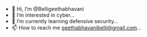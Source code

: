 - 👋 Hi, I’m @Belligeethabhavani
- 👀 I’m interested in cyber...
- 🌱 I’m currently learning defensive security...
- 📫 How to reach me geethabhavanibelli@gmail.com...


<!---
Belligeethabhavani/Belligeethabhavani is a ✨ special ✨ repository because its `README.md` (this file) appears on your GitHub profile.
You can click the Preview link to take a look at your changes.
--->
